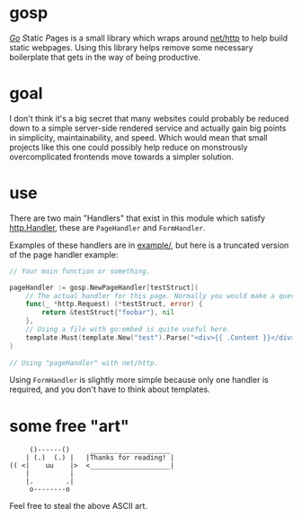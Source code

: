 # gosp

[*Go*](https://go.dev/) *S*tatic *P*ages is a small library which wraps around [net/http](https://pkg.go.dev/net/http)
to help build static webpages. Using this library helps remove some necessary boilerplate that gets in the way of being
productive.

# goal

I don't think it's a big secret that many websites could probably be reduced down to a simple server-side rendered
service and actually gain big points in simplicity, maintainability, and speed. Which would mean that small projects
like this one could possibly help reduce on monstrously overcomplicated frontends move towards a simpler solution.

# use

There are two main "Handlers" that exist in this module which satisfy
[http.Handler](https://pkg.go.dev/net/http#Handler), these are `PageHandler` and `FormHandler`.

Examples of these handlers are in [example/](./example), but here is a truncated version of the page handler example:

```go
// Your main function or something.

pageHandler := gosp.NewPageHandler[testStruct](
    // The actual handler for this page. Normally you would make a query or two here.
    func(_ *http.Request) (*testStruct, error) {
        return &testStruct{"foobar"}, nil
    },
    // Using a file with go:embed is quite useful here.
    template.Must(template.New("test").Parse("<div>{{ .Content }}</div>")),
)
	
// Using "pageHandler" with net/http.
```

Using `FormHandler` is slightly more simple because only one handler is required, and you don't have to
think about templates.

# some free "art"

```
     ()------()     ____________________
    | (.)  (.) |   |Thanks for reading! |
(( <|    uu    |>  <____________________|
    |          |      
    |.        .|      
     o--------o
```

Feel free to steal the above ASCII art.
